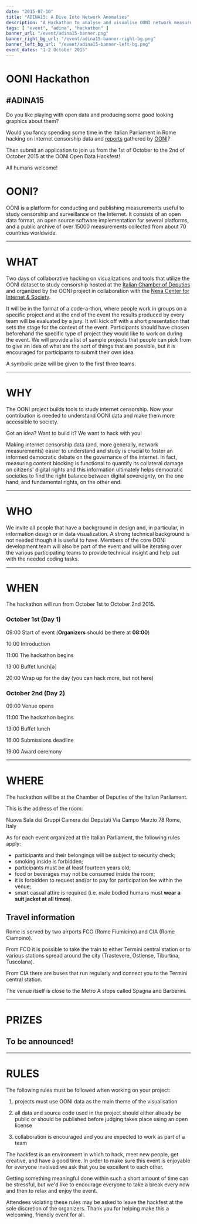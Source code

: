 ```yaml
---
date: "2015-07-10"
title: "ADINA15: A Dive Into Network Anomalies"
description: "A Hackathon to analyse and visualise OONI network measurements"
tags: [ "event", "adina", "hackathon" ]
banner_url: "/event/adina15-banner.png"
banner_right_bg_url: "/event/adina15-banner-right-bg.png"
banner_left_bg_url: "/event/adina15-banner-left-bg.png"
event_dates: "1-2 October 2015"
---
```


# OONI Hackathon
## #ADINA15

Do you like playing with open data and producing some good looking graphics
about them? 

Would you fancy spending some time in the Italian Parliament in Rome hacking on
internet censorship data and [reports](http://api.ooni.io/) gathered by
[OONI](https://ooni.torproject.org/)? 

Then submit an application to join us from the 1st of October
to the 2nd of October 2015 at the OONI Open Data Hackfest!

All humans welcome!

# OONI?

OONI is a platform for conducting and publishing measurements useful to study
censorship and surveillance on the Internet. It consists of an open data
format, an open source software implementation for several platforms, and a
public archive of over 15000 measurements collected from about 70 countries
worldwide.

---

# WHAT

Two days of collaborative hacking on visualizations and tools that utilize the
OONI dataset to study censorship hosted at the [Italian Chamber of Deputies](http://www.camera.it) and
organized by the OONI project in collaboration with the [Nexa Center for
Internet & Society](http://nexa.polito.it/).


It will be in the format of a code-a-thon, where people work in groups on a
specific project and at the end of the event the results produced by every team
will be evaluated by a jury. It will kick off with a short presentation that
sets the stage for the context of the event. Participants should have chosen
beforehand the specific type of project they would like to work on during the
event. We will provide a list of sample projects that people can pick from
to give an idea of what are the sort of things that are possible, but it is
encouraged for participants to submit their own idea.


A symbolic prize will be given to the first three teams.


---

# WHY

The OONI project builds tools to study internet censorship. Now your
contribution is needed to understand OONI data and make them more accessible to
society.


Got an idea? Want to build it? We want to hack with you!

Making internet censorship data (and, more generally, network measurements)
easier to understand and study is crucial to foster an informed democratic
debate on the governance of the internet. In fact, measuring content blocking
is functional to quantify its collateral damage on citizens' digital rights and
this information ultimately helps democratic societies to find the right
balance between digital sovereignty, on the one hand, and fundamental rights,
on the other end.

---

# WHO

We invite all people that have a background in design and, in particular, in
information design or in data visualization. A strong technical background is not
needed though it is useful to have. Members of the core OONI development team
will also be part of the event and will be iterating over the various
participating teams to provide technical insight and help out with the needed
coding tasks.

---

# WHEN

The hackathon will run from October 1st to October 2nd 2015.


### October 1st (Day 1)

09:00 Start of event (**Organizers** should be there at **08:00**)

10:00 Introduction

11:00 The hackathon begins

13:00 Buffet lunch[a]

20:00 Wrap up for the day (you can hack more, but not here)


### October 2nd (Day 2)

09:00 Venue opens

11:00 The hackathon begins

13:00 Buffet lunch

16:00 Submissions deadline

19:00 Award ceremony

---

# WHERE

The hackathon will be at the Chamber of Deputies of the Italian Parliament.


This is the address of the room:


Nuova Sala dei Gruppi Camera dei Deputati
Via Campo Marzio 78
Rome, Italy


As for each event organized at the Italian Parliament, the following rules apply:

* participants and their belongings will be subject to security check;
* smoking inside is forbidden;
* participants must be at least fourteen years old;
* food or beverages may not be consumed inside the room;
* it is forbidden to request and/or to pay for participation fee within the venue;
* smart casual attire is required (i.e. male bodied humans must **wear a suit jacket at all times**).


## Travel information

Rome is served by two airports FCO (Rome Fiumicino) and CIA (Rome Ciampino).

From FCO it is possible to take the train to either Termini central station or
to various stations spread around the city (Trastevere, Ostiense, Tiburtina,
Tuscolana).

From CIA there are buses that run regularly and connect you to the Termini
central station.

The venue itself is close to the Metro A stops called Spagna and Barberini.

---

# PRIZES

## To be announced!

---

# RULES

The following rules must be followed when working on your project:


1. projects must use OONI data as the main theme of the visualisation

2. all data and source code used in the project should either already be public
or should be published before judging takes place using an open license

3. collaboration is encouraged and you are expected to work as part of a team


The hackfest is an environment in which to hack, meet new people, get creative,
and have a good time. In order to make sure this event is enjoyable for
everyone involved we ask that you be excellent to each other.


Getting something meaningful done within such a short amount of time can be
stressful, but we'd like to encourage everyone to take a break every now and
then to relax and enjoy the event.


Attendees violating these rules may be asked to leave the hackfest at the sole
discretion of the organizers. Thank you for helping make this a welcoming,
friendly event for all.
